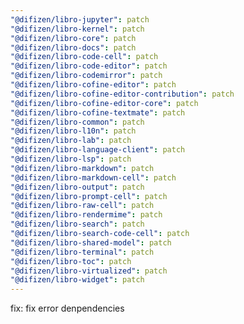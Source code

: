 ```yaml
---
"@difizen/libro-jupyter": patch
"@difizen/libro-kernel": patch
"@difizen/libro-core": patch
"@difizen/libro-docs": patch
"@difizen/libro-code-cell": patch
"@difizen/libro-code-editor": patch
"@difizen/libro-codemirror": patch
"@difizen/libro-cofine-editor": patch
"@difizen/libro-cofine-editor-contribution": patch
"@difizen/libro-cofine-editor-core": patch
"@difizen/libro-cofine-textmate": patch
"@difizen/libro-common": patch
"@difizen/libro-l10n": patch
"@difizen/libro-lab": patch
"@difizen/libro-language-client": patch
"@difizen/libro-lsp": patch
"@difizen/libro-markdown": patch
"@difizen/libro-markdown-cell": patch
"@difizen/libro-output": patch
"@difizen/libro-prompt-cell": patch
"@difizen/libro-raw-cell": patch
"@difizen/libro-rendermime": patch
"@difizen/libro-search": patch
"@difizen/libro-search-code-cell": patch
"@difizen/libro-shared-model": patch
"@difizen/libro-terminal": patch
"@difizen/libro-toc": patch
"@difizen/libro-virtualized": patch
"@difizen/libro-widget": patch
---
```


fix: fix error denpendencies
